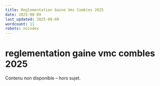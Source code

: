```yaml
---
title: Reglementation Gaine Vmc Combles 2025
date: 2025-08-09
last_updated: 2025-08-09
wordcount: 11
robots: noindex
---
```


# reglementation gaine vmc combles 2025

Contenu non disponible – hors sujet.